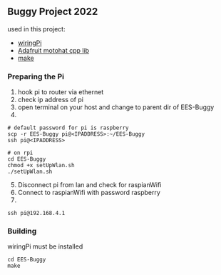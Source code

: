 ## Buggy Project 2022
  
used in this project: 
* [wiringPi](http://wiringpi.com/download-and-install/)
* [Adafruit motohat cpp lib](https://github.com/tomfclarke/adafruit-motor-hat-cpp-library)
* [make](https://man7.org/linux/man-pages/man1/make.1.html)
 
### Preparing the Pi
1. hook pi to router via ethernet
2. check ip address of pi
3. open terminal on your host and change to parent dir of EES-Buggy
4. 
```
# default password for pi is raspberry
scp -r EES-Buggy pi@<IPADDRESS>:~/EES-Buggy
ssh pi@<IPADDRESS>

# on rpi
cd EES-Buggy
chmod +x setUpWlan.sh
./setUpWlan.sh
```
5. Disconnect pi from lan and check for raspianWifi 
6. Connect to raspianWifi with password raspberry
7.
```
ssh pi@192.168.4.1
```
 
### Building
 
wiringPi must be installed
```
cd EES-Buggy
make 
```



